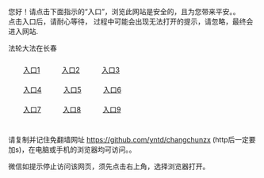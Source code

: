 您好！请点击下面指示的“入口”，浏览此网站是安全的，且为您带来平安。。 <br/>
点击入口后，请耐心等待， 过程中可能会出现无法打开的提示，请忽略，最终会进入网站. </br>

法轮大法在长春<br/>
<div style="padding:10px"><a style="margin:20px" target="_blank" href="https://d27yllkp8945im.cloudfront.net/2Qpsp?hkjzv" id="ccLink1" rel="nofollow">入口1</a> <a target="_blank" style="margin:20px" href="https://d3olfcfhmodtg1.cloudfront.net/2Qpsp?rmsjpehj" id="ccLink2" rel="nofollow">入口2</a> <a style="margin:20px" target="_blank" href="https://d2p5ycfdw1g3z1.cloudfront.net/2Qpsp?uapalmpr" id="ccLink3" rel="nofollow">入口3</a></div>

<div style="padding:10px" ><a style="margin:20px" target="_blank" href="https://d27yllkp8945im.cloudfront.net/2Qpsp?hkjzv" id="ccLink4" rel="nofollow">入口4</a> <a style="margin:20px" href="https://d3olfcfhmodtg1.cloudfront.net/2Qpsp?rmsjpehj" target="_blank" id="ccLink5" rel="nofollow">入口5</a> <a style="margin:20px" href="https://d2p5ycfdw1g3z1.cloudfront.net/2Qpsp?uapalmpr" target="_blank" id="ccLink6" rel="nofollow">入口6</a></div>

<div style="padding:10px"><a style="margin:20px" target="_blank" href="https://d27yllkp8945im.cloudfront.net/2Qpsp?hkjzv" id="ccLink7" rel="nofollow">入口7</a> <a style="margin:20px" href="https://d3olfcfhmodtg1.cloudfront.net/2Qpsp?rmsjpehj" target="_blank" id="ccLink8" rel="nofollow">入口8</a> <a style="margin:20px" target="_blank" href="https://d2p5ycfdw1g3z1.cloudfront.net/2Qpsp?uapalmpr" id="ccLink9" rel="nofollow">入口9</a></div>

<br/>



请复制并记住免翻墙网址 https://github.com/yntd/changchunzx (http后一定要加s)，在电脑或手机的浏览器均可访问。。<br/>

微信如提示停止访问该网页，须先点击右上角，选择浏览器打开。
